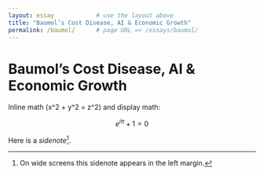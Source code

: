 ```yaml
---
layout: essay            # use the layout above
title: "Baumol’s Cost Disease, AI & Economic Growth"
permalink: /baumol/      # page URL => /essays/baumol/
---
```


# Baumol’s Cost Disease, AI & Economic Growth

Inline math \(x^2 + y^2 = z^2\) and display math:

$$
e^{i\pi} + 1 = 0
$$

Here is a *sidenote*[^sn].

[^sn]: On wide screens this sidenote appears in the left margin.
